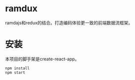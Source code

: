 # ramdux
ramdajs和redux的结合。打造编码体验更一致的前端数据流框架。

# 安装
本项目的脚手架是create-react-app。  
```
npm install 
npm start
```